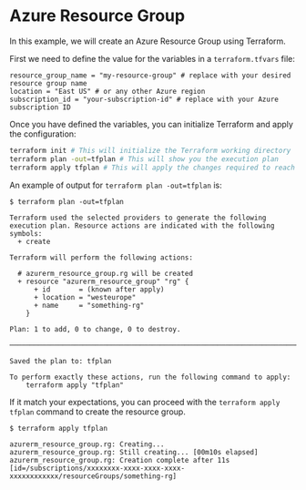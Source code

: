# Azure Resource Group

In this example, we will create an Azure Resource Group using Terraform.

First we need to define the value for the variables in a `terraform.tfvars` file:

```hcl
resource_group_name = "my-resource-group" # replace with your desired resource group name
location = "East US" # or any other Azure region
subscription_id = "your-subscription-id" # replace with your Azure subscription ID
```

Once you have defined the variables, you can initialize Terraform and apply the configuration:

```bash
terraform init # This will initialize the Terraform working directory
terraform plan -out=tfplan # This will show you the execution plan
terraform apply tfplan # This will apply the changes required to reach the desired state of the configuration
```

An example of output for `terraform plan -out=tfplan` is:

```plaintext
$ terraform plan -out=tfplan

Terraform used the selected providers to generate the following execution plan. Resource actions are indicated with the following symbols:
  + create

Terraform will perform the following actions:

  # azurerm_resource_group.rg will be created
  + resource "azurerm_resource_group" "rg" {
      + id       = (known after apply)
      + location = "westeurope"
      + name     = "something-rg"
    }

Plan: 1 to add, 0 to change, 0 to destroy.

───────────────────────────────────────────────────────────────────────────────────────────────────────────────────────────────────────────────────────────────────────────────────────

Saved the plan to: tfplan

To perform exactly these actions, run the following command to apply:
    terraform apply "tfplan"
```

If it match your expectations, you can proceed with the `terraform apply tfplan` command to create the resource group.

```plaintext
$ terraform apply tfplan

azurerm_resource_group.rg: Creating...
azurerm_resource_group.rg: Still creating... [00m10s elapsed]
azurerm_resource_group.rg: Creation complete after 11s [id=/subscriptions/xxxxxxxx-xxxx-xxxx-xxxx-xxxxxxxxxxxx/resourceGroups/something-rg]
```
